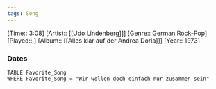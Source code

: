 ```yaml
---
tags: Song  
---
```

[Time:: 3:08]
[Artist:: [[Udo Lindenberg]]]
[Genre:: German Rock-Pop]
[Played:: ]
[Album:: [[Alles klar auf der Andrea Doria]]]
[Year:: 1973]
### Dates
````dataview
TABLE Favorite_Song
WHERE Favorite_Song = "Wir wollen doch einfach nur zusammen sein"
````